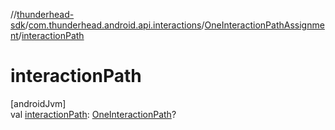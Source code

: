 //[thunderhead-sdk](../../../index.md)/[com.thunderhead.android.api.interactions](../index.md)/[OneInteractionPathAssignment](index.md)/[interactionPath](interaction-path.md)

# interactionPath

[androidJvm]\
val [interactionPath](interaction-path.md): [OneInteractionPath](../-one-interaction-path/index.md)?
